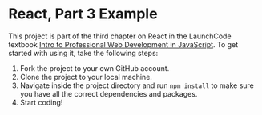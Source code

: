 # React, Part 3 Example

This project is part of the third chapter on React in the LaunchCode textbook [Intro to Professional Web Development in JavaScript](https://education.launchcode.org/intro-to-web-dev-curriculum/react-lsn3/index.html). To get started with using it, take the following steps:

1. Fork the project to your own GitHub account.
1. Clone the project to your local machine.
1. Navigate inside the project directory and run `npm install` to make sure you have all the correct dependencies and packages.
1. Start coding!
